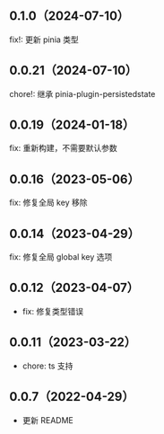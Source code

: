 ## 0.1.0（2024-07-10）
fix!: 更新 pinia 类型
## 0.0.21（2024-07-10）
chore!: 继承 pinia-plugin-persistedstate
## 0.0.19（2024-01-18）

fix: 重新构建，不需要默认参数

## 0.0.16（2023-05-06）

fix: 修复全局 key 移除

## 0.0.14（2023-04-29）

fix: 修复全局 global key 选项

## 0.0.12（2023-04-07）

- fix: 修复类型错误

## 0.0.11（2023-03-22）

- chore: ts 支持

## 0.0.7（2022-04-29）

- 更新 README
